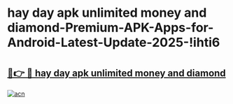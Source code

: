 # hay day apk unlimited money and diamond-Premium-APK-Apps-for-Android-Latest-Update-2025-!ihti6

# <h2><a href="https://googleone.com">🔗👉 🔴 hay day apk unlimited money and diamond</a></h2>

[![acn](https://github.com/user-attachments/assets/0f9c940e-d8b0-45ae-aac7-cd30a18b3e1c)](https://googleone.com)


